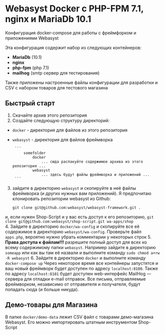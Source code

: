 # Webasyst Docker с PHP-FPM 7.1, nginx и MariaDb 10.1
Конфигурация docker-compose для работы с фреймфорком и приложениями Webasyst

Эта конфигурация содержит набор из следующих контейнеров:

* **MariaDb** (10.1)
* **nginx**
* **php-fpm** (php 7.1)
* **mailhog** (smtp сервер для тестирования)

Также приложены настроенные файлы конфигурации для разработки и CSV с набором товаров для тестового магазина

## Быстрый старт

1. Скачайте архив этого репозитория
1. Создайте следующую структуру директорий:
 * `docker` - директория для файлов из этого репозитория
 * `webasyst` - директория для файлов фреймворка

        ```
            somefolder
                docker
                    ... сюда распакуйте содержимое архива из этого репозитория ...
                webasyst
                    ... здесь будут файлы фреймворка и приложений ...
        ```
3. зайдите в директорию `webasyst` и скопируйте в неё файлы фреймворка (и других нужных вам приложений). Я предпочитаю клонировать репозитории webasyst из Github:

    ```
    git clone git@github.com:webasyst/webasyst-framework.git .
    ```    
и, если нужен Shop-Script  и у вас есть доступ к его репозиторию,
    ```
    git clone git@github.com:webasyst/shop-script.git wa-apps/shop
    ```    
4. Зайдите в директорию `docker/wa-config` и скопируйте все её содержимое в директорию `webasyst/wa-config`. Проверьте файл `apps.php`, вероятно нужно убрать комментарии у некоторых строк
5. **Права доступа к файлам!!!** разрешите полный доступ для всех ко всему содержимому папки `webasyst`. Например зайдите в директорию `someapp` или как вы там её назвали и выполните команду `sudo chmod a+rw -R webasyst`
6. Зайдите в директорию `docker` и выполните команду
    ```
    docker-compose up
    ```
    Через некоторое время все контейнеры запустятся и ваш новый фреймворк будет доступен по адресу `localhost:8100`. Также по адресу `localhost:8101` будет доступен web-интерфейс MailHog — сервера для отладки e-mail отправок. Все письма, отправляемые фреймворком, независимо от отправителя и получателя, будут попадать сюда (и больше никуда).
    
## Демо-товары для Магазина

В папке `docker/demo-data` лежит CSV файл с товарами демо-магазина Webasyst. Его можно импортировать штатным инструментом Shop-Script

    
    